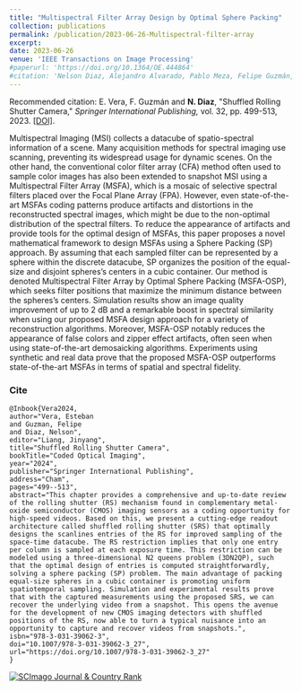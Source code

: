 ```yaml
---
title: "Multispectral Filter Array Design by Optimal Sphere Packing"
collection: publications
permalink: /publication/2023-06-26-Multispectral-filter-array
excerpt: 
date: 2023-06-26
venue: 'IEEE Transactions on Image Processing'
#paperurl: 'https://doi.org/10.1364/OE.444864'
#citation: 'Nelson Diaz, Alejandro Alvarado, Pablo Meza, Felipe Guzmán, and Esteban Vera, &quot;Multispectral Filter Array Design by Optimal Sphere Packing.&quot; <i>IEEE. ransactions on Image Processing,</i>. vol. 32, pp. 3634-3649, 2023.'
---
```


Recommended citation: E. Vera, F. Guzmán and **N. Diaz**, "Shuffled Rolling Shutter Camera," <i> Springer International Publishing,</i> vol. 32, pp. 499-513, 2023. [[DOI]](https://doi.org/10.1007/978-3-031-39062-3_27).

Multispectral Imaging (MSI) collects a datacube of spatio-spectral information of a scene. Many acquisition methods for spectral imaging use scanning, preventing its widespread usage for dynamic scenes. On the other hand, the conventional color filter array (CFA) method often used to sample color images has also been extended to snapshot MSI using a Multispectral Filter Array (MSFA), which is a mosaic of selective spectral filters placed over the Focal Plane Array (FPA). However, even state-of-the-art MSFAs coding patterns produce artifacts and distortions in the reconstructed spectral images, which might be due to the non-optimal distribution of the spectral filters. To reduce the appearance of artifacts and provide tools for the optimal design of MSFAs, this paper proposes a novel mathematical framework to design MSFAs using a Sphere Packing (SP) approach. By assuming that each sampled filter can be represented by a sphere within the discrete datacube, SP organizes the position of the equal-size and disjoint spheres’s centers in a cubic container. Our method is denoted Multispectral Filter Array by Optimal Sphere Packing (MSFA-OSP), which seeks filter positions that maximize the minimum distance between the spheres’s centers. Simulation results show an image quality improvement of up to 2 dB and a remarkable boost in spectral similarity when using our proposed MSFA design approach for a variety of reconstruction algorithms. Moreover, MSFA-OSP notably reduces the appearance of false colors and zipper effect artifacts, often seen when using state-of-the-art demosaicking algorithms. Experiments using synthetic and real data prove that the proposed MSFA-OSP outperforms state-of-the-art MSFAs in terms of spatial and spectral fidelity.


### Cite

```
@Inbook{Vera2024,
author="Vera, Esteban
and Guzman, Felipe
and Diaz, Nelson",
editor="Liang, Jinyang",
title="Shuffled Rolling Shutter Camera",
bookTitle="Coded Optical Imaging",
year="2024",
publisher="Springer International Publishing",
address="Cham",
pages="499--513",
abstract="This chapter provides a comprehensive and up-to-date review of the rolling shutter (RS) mechanism found in complementary metal-oxide semiconductor (CMOS) imaging sensors as a coding opportunity for high-speed videos. Based on this, we present a cutting-edge readout architecture called shuffled rolling shutter (SRS) that optimally designs the scanlines entries of the RS for improved sampling of the space-time datacube. The RS restriction implies that only one entry per column is sampled at each exposure time. This restriction can be modeled using a three-dimensional N2 queens problem (3DN2QP), such that the optimal design of entries is computed straightforwardly, solving a sphere packing (SP) problem. The main advantage of packing equal-size spheres in a cubic container is promoting uniform spatiotemporal sampling. Simulation and experimental results prove that with the captured measurements using the proposed SRS, we can recover the underlying video from a snapshot. This opens the avenue for the development of new CMOS imaging detectors with shuffled positions of the RS, now able to turn a typical nuisance into an opportunity to capture and recover videos from snapshots.",
isbn="978-3-031-39062-3",
doi="10.1007/978-3-031-39062-3_27",
url="https://doi.org/10.1007/978-3-031-39062-3_27"
}
```
<a href="https://www.scimagojr.com/journalsearch.php?q=25534&amp;tip=sid&amp;exact=no" title="SCImago Journal &amp; Country Rank"><img border="0" src="https://www.scimagojr.com/journal_img.php?id=25534" alt="SCImago Journal &amp; Country Rank"  /></a>
